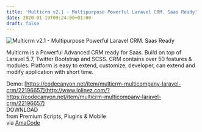 ```yaml
---
title: 'Multicrm v2.1 - Multipurpose Powerful Laravel CRM. Saas Ready'
date: 2020-01-19T09:24:00+01:00
draft: false
---
```


![Multicrm v2.1 - Multipurpose Powerful Laravel CRM. Saas Ready](http://www.codelist.cc/uploads/posts/2020-01/1579420631_multicrm.jpg "Multicrm v2.1 - Multipurpose Powerful Laravel CRM. Saas Ready")  
  
Multicrm is a Powerful Advanced CRM ready for Saas. Build on top of Laravel 5.7, Twitter Bootstrap and SCSS. CRM contains over 50 features & modules. Platform is easy to extend, customize, developer, can extend and modify application with short time.  
  
Demo: [https://codecanyon.net/item/multicrm-multicompany-laravel-crm/22196657](http://www.lolinez.com/?https://codecanyon.net/item/multicrm-multicompany-laravel-crm/22196657)  
DOWNLOAD  
from Premium Scripts, Plugins & Mobile  
via [AmaCode](https://amazcode.ooo)